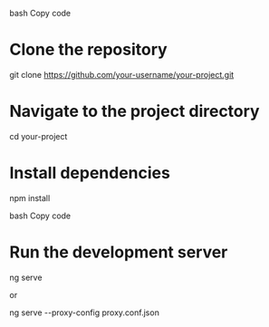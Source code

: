 
bash
Copy code
# Clone the repository
git clone https://github.com/your-username/your-project.git

# Navigate to the project directory
cd your-project

# Install dependencies
npm install

bash
Copy code
# Run the development server
ng serve

or 

ng serve --proxy-config proxy.conf.json
